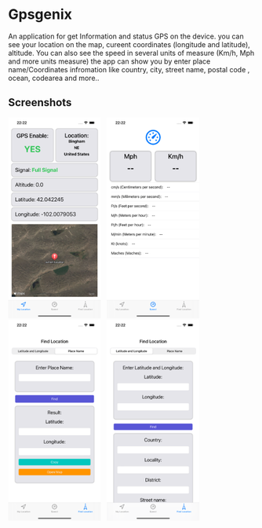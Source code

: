 
Gpsgenix
==========
An application for get Information and status GPS on the device.
you can see your location on the map, cureent coordinates (longitude and latitude), altitude.
You can also see the speed in several units of measure (Km/h, Mph and more units measure)
the app can show you by enter place name/Coordinates infromation like country, city, street name, postal code , ocean, codearea and more..

## Screenshots 
  <p float="left">
    <img src="./Screenshot/iPhone/0.png" width="189" />&nbsp;&nbsp;
  <img src="./Screenshot/iPhone/1.png" width="189" />&nbsp;&nbsp;
  <img src="./Screenshot/iPhone/2.png" width="189" />&nbsp;&nbsp;
   <img src="./Screenshot/iPhone/3.png" width="189" />&nbsp;&nbsp;
</p>
